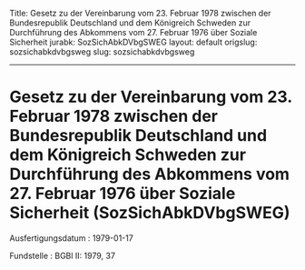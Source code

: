 Title: Gesetz zu der Vereinbarung vom 23. Februar 1978 zwischen der Bundesrepublik
  Deutschland und dem Königreich Schweden zur Durchführung des Abkommens vom 27. Februar
  1976 über Soziale Sicherheit
jurabk: SozSichAbkDVbgSWEG
layout: default
origslug: sozsichabkdvbgsweg
slug: sozsichabkdvbgsweg

---

# Gesetz zu der Vereinbarung vom 23. Februar 1978 zwischen der Bundesrepublik Deutschland und dem Königreich Schweden zur Durchführung des Abkommens vom 27. Februar 1976 über Soziale Sicherheit (SozSichAbkDVbgSWEG)

Ausfertigungsdatum
:   1979-01-17

Fundstelle
:   BGBl II: 1979, 37

